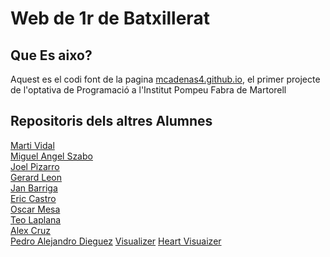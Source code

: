 # Web de 1r de Batxillerat

## Que Es aixo?
Aquest es el codi font de la pagina [mcadenas4.github.io](https://mcadenas4.github.io), el primer projecte de l'optativa de Programació a l'Institut Pompeu Fabra de Martorell

## Repositoris dels altres Alumnes
[Marti Vidal](https://github.com/mvidal401/mvidal401.github.io)\
[Miguel Angel Szabo](https://github.com/mszabo4/mszabo4.github.io)\
[Joel Pizarro](https://github.com/jpizarro4/jpizarro4.github.io)\
[Gerard Leon](https://github.com/gerardleon21/gerardleon21.github.io)\
[Jan Barriga](https://github.com/JanBarriga/jbarriga.github.io)\
[Eric Castro](https://github.com/ecastro4/ecastro4.github.io)\
[Oscar Mesa](https://github.com/omesa4/omesa4.github.io)\
[Teo Laplana](https://github.com/tlaplana4/tlaplana4.github.io)\
[Alex Cruz](https://github.com/acruz4pompeu/acruz4pompeu.github.io)\
[Pedro Alejandro Dieguez](https://github.com/pdieguez4/pdieguez4.github.io)
[Visualizer]([https://github.com/pdieguez4/pdieguez4.github.io](https://pompeu.neocities.org/p5/mp3view/))
[Heart Visuaizer]([https://github.com/pdieguez4/pdieguez4.github.io](https://pompeu.neocities.org/p5/begin/))
